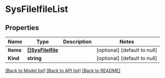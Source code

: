 # SysFileIfileList

## Properties
Name | Type | Description | Notes
------------ | ------------- | ------------- | -------------
**Items** | [**[]SysFileIfile**](sys_file_ifile.md) |  | [optional] [default to null]
**Kind** | **string** |  | [optional] [default to null]

[[Back to Model list]](../README.md#documentation-for-models) [[Back to API list]](../README.md#documentation-for-api-endpoints) [[Back to README]](../README.md)


